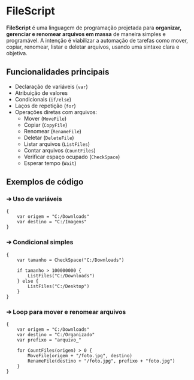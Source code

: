 # FileScript

**FileScript** é uma linguagem de programação projetada para **organizar, gerenciar e renomear arquivos em massa** de maneira simples e programável. A intenção é viabilizar a automação de tarefas como mover, copiar, renomear, listar e deletar arquivos, usando uma sintaxe clara e objetiva.

## Funcionalidades principais

- Declaração de variáveis (`var`)
- Atribuição de valores
- Condicionais (`if/else`)
- Laços de repetição (`for`)
- Operações diretas com arquivos:
  - Mover (`MoveFile`)
  - Copiar (`CopyFile`)
  - Renomear (`RenameFile`)
  - Deletar (`DeleteFile`)
  - Listar arquivos (`ListFiles`)
  - Contar arquivos (`CountFiles`)
  - Verificar espaço ocupado (`CheckSpace`)
  - Esperar tempo (`Wait`)

## Exemplos de código

### ➔ Uso de variáveis

```plaintext
{
    var origem = "C:/Downloads"
    var destino = "C:/Imagens"
}
```

### ➔ Condicional simples

```plaintext
{
    var tamanho = CheckSpace("C:/Downloads")
    
    if tamanho > 100000000 {
        ListFiles("C:/Downloads")
    } else {
        ListFiles("C:/Desktop")
    }
}
```

### ➔ Loop para mover e renomear arquivos

```plaintext
{
    var origem = "C:/Downloads"
    var destino = "C:/Organizado"
    var prefixo = "arquivo_"

    for CountFiles(origem) > 0 {
        MoveFile(origem + "/foto.jpg", destino)
        RenameFile(destino + "/foto.jpg", prefixo + "foto.jpg")
    }
}
```
